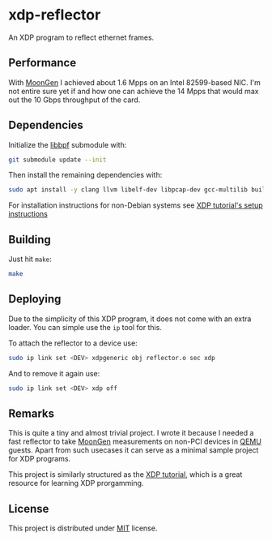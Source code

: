 # xdp-reflector
An XDP program to reflect ethernet frames.

## Performance
With [MoonGen](https://github.com/emmericp/MoonGen/) I achieved about 1.6 Mpps on an Intel 82599-based NIC.
I'm not entire sure yet if and how one can achieve the 14 Mpps that would
max out the 10 Gbps throughput of the card.

## Dependencies
Initialize the [libbpf](https://github.com/libbpf/libbpf)
submodule with:
```bash
git submodule update --init
```
Then install the remaining dependencies with:
```bash
sudo apt install -y clang llvm libelf-dev libpcap-dev gcc-multilib build-essential linux-headers-$(uname -r)
```
For installation instructions for non-Debian systems see
[XDP tutorial's setup instructions](https://github.com/xdp-project/xdp-tutorial/blob/master/setup_dependencies.org)

## Building
Just hit `make`:
```bash
make
```

## Deploying
Due to the simplicity of this XDP program, it does not come with an extra
loader. You can simple use the `ip` tool for this.

To attach the reflector to a device use:
```bash
sudo ip link set <DEV> xdpgeneric obj reflector.o sec xdp
```
And to remove it again use:
```bash
sudo ip link set <DEV> xdp off
```

## Remarks
This is quite a tiny and almost trivial project. I wrote it because I needed
a fast reflector to take [MoonGen](https://github.com/emmericp/MoonGen/)
measurements on non-PCI devices in [QEMU](https://github.com/qemu/qemu/)
guests. Apart from such usecases it can serve as a minimal sample project
for XDP programs.

This project is similarly structured as the
[XDP tutorial](https://github.com/xdp-project/xdp-tutorial),
which is a great resource for learning XDP prorgamming.

## License
This project is distributed under [MIT](LICENSE) license.
